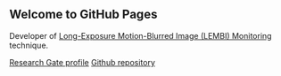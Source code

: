 ## Welcome to GitHub Pages

Developer of [Long-Exposure Motion-Blurred Image (LEMBI) Monitoring](//davidmccarthy.me.uk/lembi) technique.

[Research Gate profile](https://www.researchgate.net/profile/David_Mccarthy16)
[Github repository](https://github.com/dmjmccarthy)
